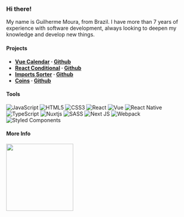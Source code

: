 ### Hi there!

My name is Guilherme Moura, from Brazil. I have more than 7 years of experience with software development, always looking to deepen my knowledge and develop new things.

#### Projects

- **[Vue Calendar](https://www.npmjs.com/package/@glhrmoura/vue-calendar) · [Github](https://github.com/glhrmoura/vue-calendar)**
- **[React Conditional](https://www.npmjs.com/package/@glhrmoura/react-conditional) · [Github](https://github.com/glhrmoura/react-conditional)**
- **[Imports Sorter](https://marketplace.visualstudio.com/items?itemName=glhrmoura.imports-sorter) · [Github](https://github.com/glhrmoura/imports-sorter)**
- **[Coins](https://chrome.google.com/webstore/detail/coins/meebfpmdedodccopjbkcihiecpmiljml) · [Github](https://github.com/glhrmoura/coins)**

#### Tools

![JavaScript](https://img.shields.io/badge/javascript-%23323330.svg?style=for-the-badge&logo=javascript&logoColor=%23F7DF1E)
![HTML5](https://img.shields.io/badge/html5-%23E34F26.svg?style=for-the-badge&logo=html5&logoColor=white)
![CSS3](https://img.shields.io/badge/css3-%231572B6.svg?style=for-the-badge&logo=css3&logoColor=white)
![React](https://img.shields.io/badge/react-%2320232a.svg?style=for-the-badge&logo=react&logoColor=%2361DAFB)
![Vue](https://img.shields.io/badge/Vue-35495E?style=for-the-badge&logo=vuedotjs&logoColor=4FC08D)
![React Native](https://img.shields.io/badge/react_native-%2320232a.svg?style=for-the-badge&logo=react&logoColor=%2361DAFB)
![TypeScript](https://img.shields.io/badge/typescript-%23007ACC.svg?style=for-the-badge&logo=typescript&logoColor=white)
![Nuxtjs](https://img.shields.io/badge/Nuxt-002E3B?style=for-the-badge&logo=nuxtdotjs&logoColor=#00DC82)
![SASS](https://img.shields.io/badge/SASS-hotpink.svg?style=for-the-badge&logo=SASS&logoColor=white)
![Next JS](https://img.shields.io/badge/Next-black?style=for-the-badge&logo=next.js&logoColor=white)
![Webpack](https://img.shields.io/badge/webpack-%238DD6F9.svg?style=for-the-badge&logo=webpack&logoColor=black)
![Styled Components](https://img.shields.io/badge/styled--components-DB7093?style=for-the-badge&logo=styled-components&logoColor=white)

#### More Info

<div>
  <a href="https://github.com/glhrmoura">
  <img height="180em" src="https://github-readme-stats.zohan.tech/api/top-langs/?username=glhrmoura&layout=compact&langs_count=7&theme=dark"/>
</div>
